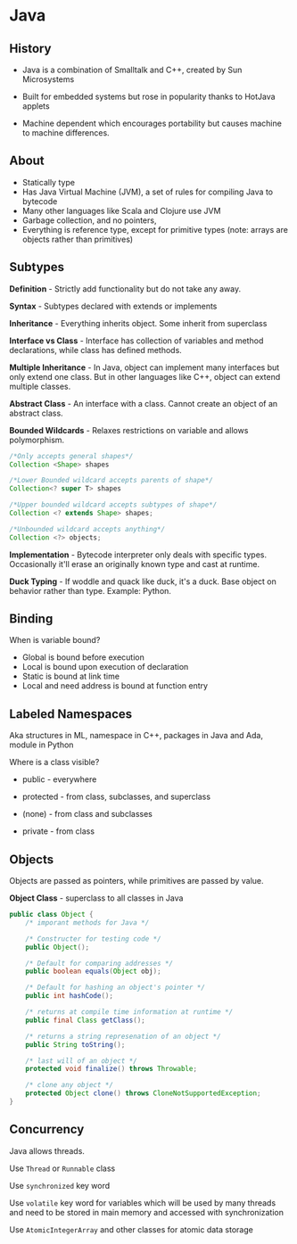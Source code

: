 # Java


## History

- Java is a combination of Smalltalk and C++, created by Sun Microsystems

- Built for embedded systems but rose in popularity thanks to HotJava applets

- Machine dependent which encourages portability but causes machine to machine differences.


## About
- Statically type
- Has Java Virtual Machine (JVM), a set of rules for compiling Java to bytecode
- Many other languages like Scala and Clojure use JVM
- Garbage collection, and no pointers,
- Everything is reference type, except for primitive types (note: arrays are objects rather than primitives)



## Subtypes
**Definition** - Strictly add functionality but do not take any away.

**Syntax** - Subtypes declared with extends or implements

**Inheritance** - Everything inherits object. Some inherit from superclass

**Interface vs Class** - Interface has collection of variables and method declarations, while class has defined methods.


**Multiple Inheritance** - In Java, object can implement many interfaces but only extend one class. But in other languages like C++, object can extend multiple classes.

**Abstract Class** - An interface with a class. Cannot create an object of an abstract class.

**Bounded Wildcards** - Relaxes restrictions on variable and allows polymorphism.

```java
/*Only accepts general shapes*/
Collection <Shape> shapes

/*Lower Bounded wildcard accepts parents of shape*/
Collection<? super T> shapes

/*Upper bounded wildcard accepts subtypes of shape*/
Collection <? extends Shape> shapes;

/*Unbounded wildcard accepts anything*/
Collection <?> objects;
```
**Implementation** - Bytecode interpreter only deals with specific types. Occasionally it'll erase an originally known type and cast at runtime.

**Duck Typing** - If woddle and quack like duck, it's a duck. Base object on behavior rather than type. Example: Python.

## Binding

When is variable bound?

- Global is bound before execution
- Local is bound upon execution of declaration
- Static is bound at link time
- Local and need address is bound at function entry


## Labeled Namespaces

Aka structures in ML, namespace in C++, packages in Java and Ada, module in Python

Where is a class visible?

- public - everywhere

- protected - from class, subclasses, and superclass

- (none) - from class and subclasses

- private - from class


## Objects

Objects are passed as pointers, while primitives are passed by value.

**Object Class** - superclass to all classes in Java

```java
public class Object {
    /* imporant methods for Java */

    /* Constructer for testing code */
    public Object();

    /* Default for comparing addresses */
    public boolean equals(Object obj);

    /* Default for hashing an object's pointer */
    public int hashCode();

    /* returns at compile time information at runtime */
    public final Class getClass();

    /* returns a string represenation of an object */
    public String toString();

    /* last will of an object */
    protected void finalize() throws Throwable;

    /* clone any object */
    protected Object clone() throws CloneNotSupportedException;
}
```



## Concurrency
Java allows threads.

Use `Thread` or `Runnable` class

Use `synchronized` key word

Use `volatile` key word for variables which will be used by many threads and need to be stored in main memory and accessed with synchronization

Use `AtomicIntegerArray` and other classes for atomic data storage



